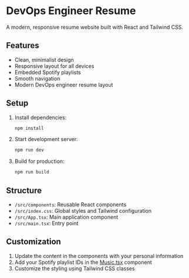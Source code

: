 # DevOps Engineer Resume

A modern, responsive resume website built with React and Tailwind CSS.

## Features

- Clean, minimalist design
- Responsive layout for all devices
- Embedded Spotify playlists
- Smooth navigation
- Modern DevOps engineer resume layout

## Setup

1. Install dependencies:
   ```bash
   npm install
   ```

2. Start development server:
   ```bash
   npm run dev
   ```

3. Build for production:
   ```bash
   npm run build
   ```

## Structure

- `/src/components`: Reusable React components
- `/src/index.css`: Global styles and Tailwind configuration
- `/src/App.tsx`: Main application component
- `/src/main.tsx`: Entry point

## Customization

1. Update the content in the components with your personal information
2. Add your Spotify playlist IDs in the [Music.tsx](cci:7://file:///Users/austin/Desktop/github/resume/src/components/Music.tsx:0:0-0:0) component
3. Customize the styling using Tailwind CSS classes

